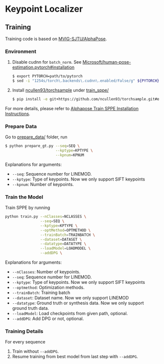 # Keypoint Localizer

## Training

Training code is based on [MVIG-SJTU/AlphaPose](https://github.com/MVIG-SJTU/AlphaPose).

### Environment

1. Disable cudnn for `batch_norm`. See [Microsoft/human-pose-estimation.pytorch#installation](https://github.com/Microsoft/human-pose-estimation.pytorch#installation)
    ```bash
    $ export PYTORCH=path/to/pytorch
    $ sed -i "1254s/torch\.backends\.cudnn\.enabled/False/g" ${PYTORCH}/torch/nn/functional.py
    ```
2. Install [ncullen93/torchsample](https://github.com/ncullen93/torchsample) under [train_sppe/](./train_sppe/)
    ```bash
    $ pip install -e git+https://github.com/ncullen93/torchsample.git#egg=torchsample
    ```

For more details, please refer to [Alphapose Train SPPE Installation Instructions](https://github.com/MVIG-SJTU/AlphaPose/tree/pytorch/train_sppe#installation).

### Prepare Data

Go to [prepare_data/](./prepare_data/) folder, run

```bash
$ python prepare_gt.py --seq=SEQ \
                       --kptype=KPTYPE \
                       --kpnum=KPNUM
```

Explanations for arguments:

* `--seq`: Sequence number for LINEMOD.
* `--kptype`: Type of keypoints. Now we only support SIFT keypoints
* `--kpnum`: Number of keypoints.

### Train the Model

Train SPPE by running

```bash
python train.py --nClasses=NCLASSES \
                --seq=SEQ \
                --kptype=KPTYPE \
                --optMethod=OPTMETHOD \
                --trainBatch=TRAINBATCH \
                --dataset=DATASET \
                --datatype=DATATYPE \
                --loadModel=LOADMODEL \
                --addDPG \
```

Explanations for arguments:

* `--nClasses`: Number of keypoints.
* `--seq`: Sequence number for LINEMOD.
* `--kptype`: Type of keypoints. Now we only support SIFT keypoints
* `--optmethod`: Optimization methods.
* `--trainBatch`: Training batch
* `--dataset`: Dataset name. Now we only support LINEMOD
* `--datatype`: Ground truth or synthesis data. Now we only support ground truth data.
* `--loadModel`: Load checkpoints from given path, optional.
* `--addDPG`: Add DPG or not, optional.

### Training Details

For every sequence

1. Train without `--addDPG`.
2. Resume training from best model from last step with `--addDPG`.
